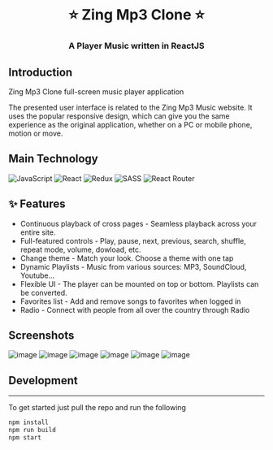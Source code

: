 <h1 align= center><b>⭐️ Zing Mp3 Clone ⭐️</b></h1>
<h3 align = center> A Player Music written in ReactJS </h3>

## Introduction

Zing Mp3 Clone full-screen music player application

The presented user interface is related to the Zing Mp3 Music website. It uses the popular responsive design, which can give you the same experience as the original application, whether on a PC or mobile phone, motion or move.

## Main Technology

![JavaScript](https://img.shields.io/badge/javascript-%23323330.svg?style=flat&logo=javascript&logoColor=%23F7DF1E) ![React](https://img.shields.io/badge/react-%2320232a.svg?style=flat&logo=react&logoColor=%2361DAFB) ![Redux](https://img.shields.io/badge/redux-%23593d88.svg?style=flat&logo=redux&logoColor=white) ![SASS](https://img.shields.io/badge/SASS-hotpink.svg?style=flat&logo=SASS&logoColor=white) ![React Router](https://img.shields.io/badge/React_Router-CA4245?style=flat&logo=react-router&logoColor=white)

## ✨ <a name="features"></a>Features

-   Continuous playback of cross pages - Seamless playback across your entire site.
-   Full-featured controls - Play, pause, next, previous, search, shuffle, repeat mode, volume, dowload, etc.
-   Change theme - Match your look. Choose a theme with one tap
-   Dynamic Playlists - Music from various sources: MP3, SoundCloud, Youtube...
-   Flexible UI - The player can be mounted on top or bottom. Playlists can be converted.
-   Favorites list - Add and remove songs to favorites when logged in
-   Radio - Connect with people from all over the country through Radio

## Screenshots

![image](https://user-images.githubusercontent.com/105347995/234636858-88d4b32d-e329-4b9a-a304-ffed0f3e1056.png)
![image](https://user-images.githubusercontent.com/105347995/234637058-e1b11ad7-b3bf-43d1-a688-daa65fda3a27.png)
![image](https://user-images.githubusercontent.com/105347995/234637272-24258484-e2f1-4c2d-9adc-1a81038f6dee.png)
![image](https://user-images.githubusercontent.com/105347995/234637441-7b6c16bd-f8c8-45b3-a1d7-2039f2087b81.png) 
![image](https://user-images.githubusercontent.com/105347995/234637804-435b6c82-0e17-4cb4-91cf-aa6a09b3fafa.png)
![image](https://user-images.githubusercontent.com/105347995/234638072-83de6510-dc3a-46be-b414-0c8abdc7e6e6.png)


## Development

---

To get started just pull the repo and run the following

```bash
npm install
npm run build
npm start
```
